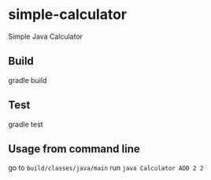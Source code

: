 # simple-calculator
Simple Java Calculator

## Build

gradle build

## Test

gradle test

## Usage from command line

go to `build/classes/java/main`
run `java Calculator ADD 2 2`
